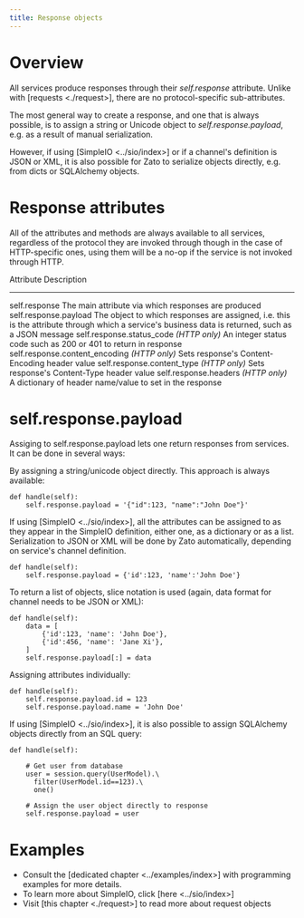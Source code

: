 ```yaml
---
title: Response objects
---
```


Overview
========

All services produce responses through their *self.response* attribute. Unlike with [requests \<./request\>], there are no
protocol-specific sub-attributes.

The most general way to create a response, and one that is always possible, is to assign a string or Unicode object to
*self.response.payload*, e.g. as a result of manual serialization.

However, if using [SimpleIO \<../sio/index\>] or if a channel\'s definition is JSON or XML, it is also possible
for Zato to serialize objects directly, e.g. from dicts or SQLAlchemy objects.

Response attributes
===================

All of the attributes and methods are always available to all services, regardless of the protocol they are invoked through
though in the case of HTTP-specific ones, using them will be a no-op if the service is not invoked through HTTP.

  Attribute                        Description
  -------------------------------- --------------------------------------------------------------------------------------
  self.response                    The main attribute via which responses are produced
  self.response.payload            The object to which responses are assigned, i.e. this is the attribute through which
                                   a service\'s business data is returned, such as a JSON message
  self.response.status_code        *(HTTP only)* An integer status code such as 200 or 401 to return in response
  self.response.content_encoding   *(HTTP only)* Sets response\'s Content-Encoding header value
  self.response.content_type       *(HTTP only)* Sets response\'s Content-Type header value
  self.response.headers            *(HTTP only)* A dictionary of header name/value to set in the response

self.response.payload
=====================

Assiging to self.response.payload lets one return responses from services. It can be done in several ways:

By assigning a string/unicode object directly. This approach is always available:

``` {.python}
def handle(self):
    self.response.payload = '{"id":123, "name":"John Doe"}'
```

If using [SimpleIO \<../sio/index\>], all the attributes can be assigned to as they appear in the SimpleIO definition,
either one, as a dictionary or as a list. Serialization to JSON or XML will be done by Zato automatically,
depending on service\'s channel definition.

``` {.python}
def handle(self):
    self.response.payload = {'id':123, 'name':'John Doe'}
```

To return a list of objects, slice notation is used (again, data format for channel needs to be JSON or XML):

``` {.python}
def handle(self):
    data = [
        {'id':123, 'name': 'John Doe'},
        {'id':456, 'name': 'Jane Xi'},
    ]
    self.response.payload[:] = data
```

Assigning attributes individually:

``` {.python}
def handle(self):
    self.response.payload.id = 123
    self.response.payload.name = 'John Doe'
```

If using [SimpleIO \<../sio/index\>], it is also possible to assign SQLAlchemy objects directly from an SQL query:

``` {.python}
def handle(self):

    # Get user from database
    user = session.query(UserModel).\
      filter(UserModel.id==123).\
      one()

    # Assign the user object directly to response
    self.response.payload = user
```

Examples
========

-   Consult the [dedicated chapter \<../examples/index\>] with programming examples for more details.
-   To learn more about SimpleIO, click [here \<../sio/index\>]
-   Visit [this chapter \<./request\>] to read more about request objects

